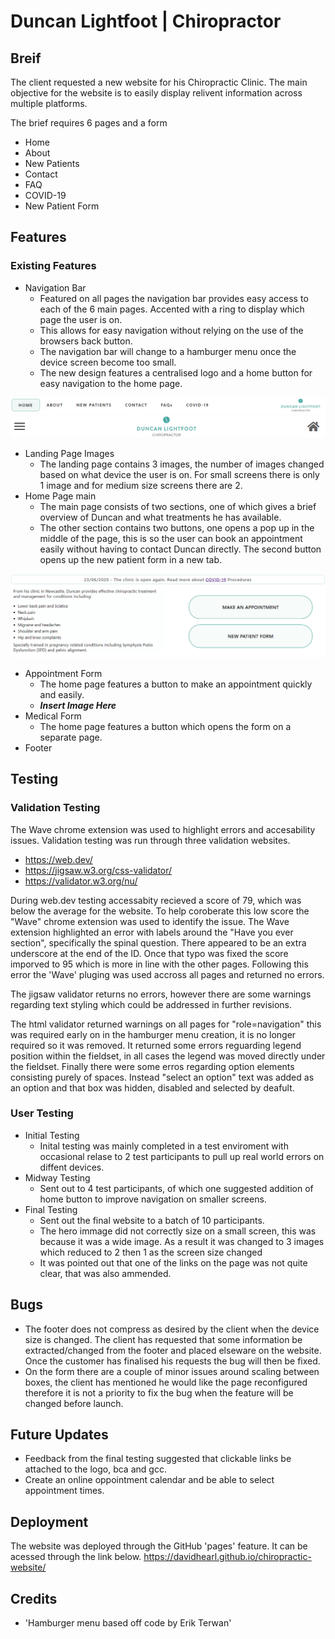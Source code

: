# Duncan Lightfoot | Chiropractor

## Breif

The client requested a new website for his Chiropractic Clinic. The main objective for the website is to easily display relivent information across multiple platforms.

The brief requires 6 pages and a form
* Home
* About
* New Patients
* Contact
* FAQ
* COVID-19
* New Patient Form

## Features

### Existing Features

* Navigation Bar
    * Featured on all pages the navigation bar provides easy access to each of the 6 main pages. Accented with a ring to display which page the user is on.
    * This allows for easy navigation without relying on the use of the browsers back button.
    * The navigation bar will change to a hamburger menu once the device screen become too small.
    * The new design features a centralised logo and a home button for easy navigation to the home page.

![Text](./assets/images/readme-images/navigation.png)
![Text](./assets/images/readme-images/navigation-hamburger.png)

* Landing Page Images
    * The landing page contains 3 images, the number of images changed based on what device the user is on. For small screens there is only 1 image and for medium size screens there are 2.
* Home Page main
    * The main page consists of two sections, one of which gives a brief overview of Duncan and what treatments he has available.
    * The other section contains two buttons, one opens a pop up in the middle of the page, this is so the user can book an appointment easily without having to contact Duncan directly. The second button opens up the new patient form in a new tab. 

![Text](./assets/images/readme-images/home-page-main.png)
* Appointment Form
    * The home page features a button to make an appointment quickly and easily.
    * **_Insert Image Here_** 
* Medical Form
    * The home page features a button which opens the form on a separate page.
* Footer

## Testing

### Validation Testing
The Wave chrome extension was used to highlight errors and accesability issues.
Validation testing was run through three validation websites.
* https://web.dev/ 
* https://jigsaw.w3.org/css-validator/ 
* https://validator.w3.org/nu/

During web.dev testing accessabity recieved a score of 79, which was below the average for the website. To help coroberate this low score the "Wave" chrome extension was used to identify the issue.
The Wave extension highlighted an error with labels around the "Have you ever section", specifically the spinal question. There appeared to be an extra underscore at the end of the ID.
Once that typo was fixed the score imporved to 95 which is more in line with the other pages.
Following this error the 'Wave' pluging was used accross all pages and returned no errors.

The jigsaw validator returns no errors, however there are some warnings regarding text styling which could be addressed in further revisions.

The html validator returned warnings on all pages for "role=navigation" this was required early on in the hamburger menu creation, it is no longer required so it was removed. 
It returned some errors reguarding legend position within the fieldset, in all cases the legend was moved directly under the fieldset.
Finally there were some erros regarding option elements consisting purely of spaces. Instead "select an option" text was added as an option and that box was hidden, disabled and selected by deafult.


### User Testing
* Initial Testing
    * Inital testing was mainly completed in a test enviroment with occasional relase to 2 test participants to pull up real world errors on diffent devices.
* Midway Testing
    * Sent out to 4 test participants, of which one suggested addition of home button to improve navigation on smaller screens.
* Final Testing
    * Sent out the final website to a batch of 10 participants.
    * The hero immage did not correctly size on a small screen, this was because it was a wide image. As a result it was changed to 3 images which reduced to 2 then 1 as the screen size changed
    * It was pointed out that one of the links on the page was not quite clear, that was also ammended.

## Bugs
* The footer does not compress as desired by the client when the device size is changed. The client has requested that some information be extracted/changed from the footer and placed elseware on the website. Once the customer has finalised his requests the bug will then be fixed.
* On the form there are a couple of minor issues around scaling between boxes, the client has mentioned he would like the page reconfigured therefore it is not a priority to fix the bug when the feature will be changed before launch.

## Future Updates
* Feedback from the final testing suggested that clickable links be attached to the logo, bca and gcc.
* Create an online oppointment calendar and be able to select appointment times.

## Deployment
The website was deployed through the GitHub 'pages' feature. It can be acessed through the link below.
https://davidhearl.github.io/chiropractic-website/

## Credits
* 'Hamburger menu based off code by Erik Terwan'